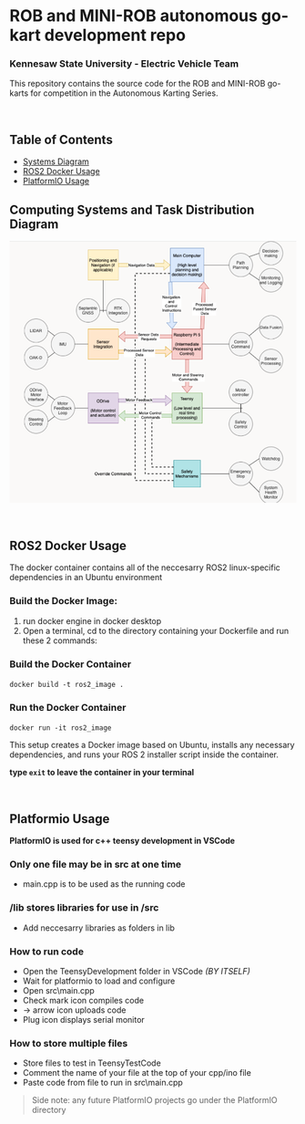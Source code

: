 # ROB and MINI-ROB autonomous go-kart development repo
### Kennesaw State University - Electric Vehicle Team

This repository contains the source code for the ROB and MINI-ROB go-karts for competition in the Autonomous Karting Series. 

<br>

## Table of Contents
 - [Systems Diagram](#computing-systems-and-task-distribution-diagram)
 - [ROS2 Docker Usage](#ros2-docker-usage)
 - [PlatformIO Usage](#platformio-usage)

## Computing Systems and Task Distribution Diagram
![software_diagram](README.assets/software_diagram.png)

<br>

## ROS2 Docker Usage
The docker container contains all of the neccesarry ROS2 linux-specific dependencies in an Ubuntu environment

### Build the Docker Image:
1. run docker engine in docker desktop
2. Open a terminal, cd to the directory containing your Dockerfile and run these 2 commands:

### Build the Docker Container
`docker build -t ros2_image .`

### Run the Docker Container
`docker run -it ros2_image`

This setup creates a Docker image based on Ubuntu, installs any necessary dependencies, and runs your ROS 2 installer script inside the container.

**type `exit` to leave the container in your terminal**

<br>

## Platformio Usage
**PlatformIO is used for c++ teensy development in VSCode**

### Only one file may be in src at one time
  - main.cpp is to be used as the running code

### /lib stores libraries for use in /src
  - Add neccesarry libraries as folders in lib

### How to run code
  - Open the TeensyDevelopment folder in VSCode *(BY ITSELF)*
  - Wait for platformio to load and configure
  - Open src\main.cpp
  - Check mark icon compiles code
  - -> arrow icon uploads code
  - Plug icon displays serial monitor

### How to store multiple files
  - Store files to test in TeensyTestCode
  - Comment the name of your file at the top of your cpp/ino file
  - Paste code from file to run in src\main.cpp

> Side note: any future PlatformIO projects go under the PlatformIO directory
